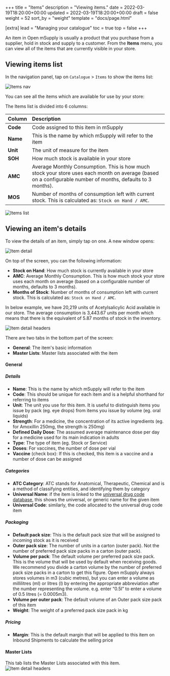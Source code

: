 +++
title = "Items"
description = "Viewing items."
date = 2022-03-19T18:20:00+00:00
updated = 2022-03-19T18:20:00+00:00
draft = false
weight = 52
sort_by = "weight"
template = "docs/page.html"

[extra]
lead = "Managing your catalogue"
toc = true
top = false
+++

An item in Open mSupply is usually a product that you purchase from a supplier, hold in stock and supply to a customer.
From the **Items** menu, you can view all of the items that are currently visible in your store.

## Viewing items list

In the navigation panel, tap on `Catalogue` > `Items` to show the items list:

![Items nav](/docs/catalogue/images/cat_gotoitems.png)

You can see all the items which are available for use by your store:

The Items list is divided into 6 columns:

| Column   | Description                                                                                                                                                 |
| :------- | :---------------------------------------------------------------------------------------------------------------------------------------------------------- |
| **Code** | Code assigned to this item in mSupply                                                                                                                       |
| **Name** | This is the name by which mSupply will refer to the item                                                                                                    |
| **Unit** | The unit of measure for the item                                                                                                                            |
| **SOH**  | How much stock is available in your store                                                                                                                   |
| **AMC**  | Average Monthly Consumption. This is how much stock your store uses each month on average (based on a configurable number of months, defaults to 3 months). |
| **MOS**  | Number of months of consumption left with current stock. This is calculated as: `Stock on Hand / AMC`.                                                      |

![Items list](/docs/catalogue/images/cat_itemslist.png)

## Viewing an item's details

To view the details of an item, simply tap on one. A new window opens:

![Item detail](/docs/catalogue/images/cat_itemdetail.png)

On top of the screen, you can the following information:

- **Stock on Hand**: How much stock is currently available in your store
- **AMC**: Average Monthly Consumption. This is how much stock your store uses each month on average (based on a configurable number of months, defaults to 3 months).
- **Months of Stock**: Number of months of consumption left with current stock. This is calculated as: `Stock on Hand / AMC`.

<div class="imagetitle">
In below example, we have 20,219 units of Acetylsalicylic Acid available in our store. The average consumption is 3,443.67 units per month which means that there is the equivalent of 5.87 months of stock in the inventory. 
</div>

![Item detail headers](/docs/catalogue/images/cat_itemdetailsheaders.png)

There are two tabs in the bottom part of the screen:

- **General**: The item's basic information
- **Master Lists**: Master lists associated with the item
<!-- - **Pack Variants**: Customisable pack sizes for the item. Can only be configured in Open mSupply's new central server. -->

#### General

##### Details

- **Name**: This is the name by which mSupply will refer to the item
- **Code**: This should be unique for each item and is a helpful shorthand for referring to items
- **Unit**: The unit you use for this item. It is useful to distinguish items you issue by pack (eg. eye drops) from items you issue by volume (eg. oral liquids)
- **Strength**: For a medicine, the concentration of its active ingredients (eg. for Amoxillin 250mg, the strength is 250mg)
- **Defined Daily Dose**: The assumed average maintenance dose per day for a medicine used for its main indication in adults
- **Type**: The type of item (eg. Stock or Service)
- **Doses**: For vaccines, the number of dose per vial
- **Vaccine** (check box): If this is checked, this item is a vaccine and a number of dose can be assigned

##### Categories

- **ATC Category**: ATC stands for Anatomical, Therapeutic, Chemical and is a method of classifying entities, and identifying them by category
- **Universal Name**: if the item is linked to the [universal drug code database](https://codes.msupply.foundation/), this shows the universal, or generic name for the given item
- **Universal Code**: similarly, the code allocated to the universal drug code item

##### Packaging

- **Default pack size**: This is the default pack size that will be assigned to incoming stock as it is received
- **Outer pack size**: The number of units in a carton (outer pack). Not the number of preferred pack size packs in a carton (outer pack).
- **Volume per pack**: The default volume per preferred pack size pack. This is the volume that will be used by default when receiving goods. We recommend you divide a carton volume by the number of preferred pack size packs in a carton to get this figure. Open mSupply always stores volumes in m3 (cubic metres), but you can enter a volume as millilitres (ml) or litres (l) by entering the appropriate abbreviation after the number representing the volume. e.g. enter “0.5l” to enter a volume of 0.5 litres (= 0.0005m3).
- **Volume per outer pack**: The default volume of an Outer pack size pack of this item
- **Weight**: The weight of a preferred pack size pack in kg

##### Pricing

- **Margin**: This is the default margin that will be applied to this item on Inbound Shipments to calculate the selling price

#### Master Lists

This tab lists the Master Lists associated with this item.
![Item detail headers](/docs/catalogue/images/cat_itemmasterlists.png)
